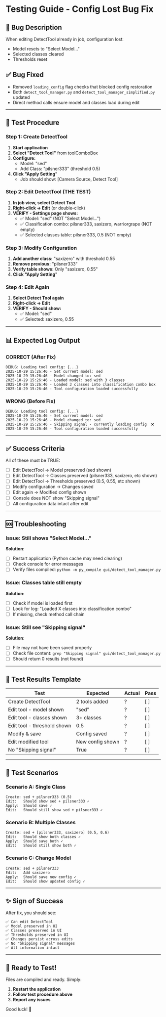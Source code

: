 # Testing Guide - Config Lost Bug Fix

## 🐛 Bug Description
When editing DetectTool already in job, configuration lost:
- Model resets to "Select Model..."
- Selected classes cleared
- Thresholds reset

## ✅ Bug Fixed
- Removed `loading_config` flag checks that blocked config restoration
- Both `detect_tool_manager.py` and `detect_tool_manager_simplified.py` updated
- Direct method calls ensure model and classes load during edit

---

## 🧪 Test Procedure

### Step 1: Create DetectTool
1. **Start application**
2. **Select "Detect Tool"** from toolComboBox
3. **Configure:**
   - Model: "sed"
   - Add Class: "pilsner333" (threshold 0.5)
4. **Click "Apply Setting"**
   - Job should show: [Camera Source, Detect Tool]

### Step 2: Edit DetectTool (THE TEST)
1. **In job view, select Detect Tool**
2. **Right-click → Edit** (or double-click)
3. **VERIFY - Settings page shows:**
   - ✅ Model: "sed" (NOT "Select Model...")
   - ✅ Classification combo: pilsner333, saxizero, warriorgrape (NOT empty)
   - ✅ Selected classes table: pilsner333, 0.5 (NOT empty)

### Step 3: Modify Configuration
1. **Add another class:** "saxizero" with threshold 0.55
2. **Remove previous:** "pilsner333"
3. **Verify table shows:** Only "saxizero, 0.55"
4. **Click "Apply Setting"**

### Step 4: Edit Again
1. **Select Detect Tool again**
2. **Right-click → Edit**
3. **VERIFY - Should show:**
   - ✅ Model: "sed"
   - ✅ Selected: saxizero, 0.55

---

## 📊 Expected Log Output

### CORRECT (After Fix)
```
DEBUG: Loading tool config: {...}
2025-10-29 15:26:46 - Set current model: sed
2025-10-29 15:26:46 - Model changed to: sed
2025-10-29 15:26:46 - Loaded model: sed with 3 classes
2025-10-29 15:26:46 - Loaded 3 classes into classification combo box
2025-10-29 15:26:46 - Tool configuration loaded successfully
```

### WRONG (Before Fix)
```
DEBUG: Loading tool config: {...}
2025-10-29 15:26:46 - Set current model: sed
2025-10-29 15:26:46 - Model changed to: sed
2025-10-29 15:26:46 - Skipping signal - currently loading config  ❌
2025-10-29 15:26:46 - Tool configuration loaded successfully
```

---

## ✅ Success Criteria

All of these must be TRUE:

- [ ] Edit DetectTool → Model preserved (sed shown)
- [ ] Edit DetectTool → Classes preserved (pilsner333, saxizero, etc shown)
- [ ] Edit DetectTool → Thresholds preserved (0.5, 0.55, etc shown)
- [ ] Modify configuration → Changes saved
- [ ] Edit again → Modified config shown
- [ ] Console does NOT show "Skipping signal"
- [ ] All configuration data intact after edit

---

## 🆘 Troubleshooting

### Issue: Still shows "Select Model..."
**Solution:**
- [ ] Restart application (Python cache may need clearing)
- [ ] Check console for error messages
- [ ] Verify files compiled: `python -m py_compile gui/detect_tool_manager.py`

### Issue: Classes table still empty
**Solution:**
- [ ] Check if model is loaded first
- [ ] Look for log: "Loaded X classes into classification combo"
- [ ] If missing, check method call chain

### Issue: Still see "Skipping signal"
**Solution:**
- [ ] File may not have been saved properly
- [ ] Check file content: `grep "Skipping signal" gui/detect_tool_manager.py`
- [ ] Should return 0 results (not found)

---

## 📝 Test Results Template

| Test | Expected | Actual | Pass |
|------|----------|--------|------|
| Create DetectTool | 2 tools added | ? | [ ] |
| Edit tool - model shown | "sed" | ? | [ ] |
| Edit tool - classes shown | 3+ classes | ? | [ ] |
| Edit tool - threshold shown | 0.5 | ? | [ ] |
| Modify & save | Config saved | ? | [ ] |
| Edit modified tool | New config shown | ? | [ ] |
| No "Skipping signal" | True | ? | [ ] |

---

## 🎯 Test Scenarios

### Scenario A: Single Class
```
Create: sed + pilsner333 (0.5)
Edit:   Should show sed + pilsner333 ✓
Apply:  Should save ✓
Edit:   Should still show sed + pilsner333 ✓
```

### Scenario B: Multiple Classes
```
Create: sed + [pilsner333, saxizero] (0.5, 0.6)
Edit:   Should show both classes ✓
Apply:  Should save both ✓
Edit:   Should still show both ✓
```

### Scenario C: Change Model
```
Create: sed + pilsner333
Edit:   Add saxizero
Apply:  Should save new config ✓
Edit:   Should show updated config ✓
```

---

## ✨ Sign of Success

After fix, you should see:
```
✅ Can edit DetectTool
✅ Model preserved in UI
✅ Classes preserved in UI
✅ Thresholds preserved in UI
✅ Changes persist across edits
✅ No "Skipping signal" messages
✅ All information intact
```

---

## 🚀 Ready to Test!

Files are compiled and ready. Simply:
1. **Restart the application**
2. **Follow test procedure above**
3. **Report any issues**

Good luck! 🎉
